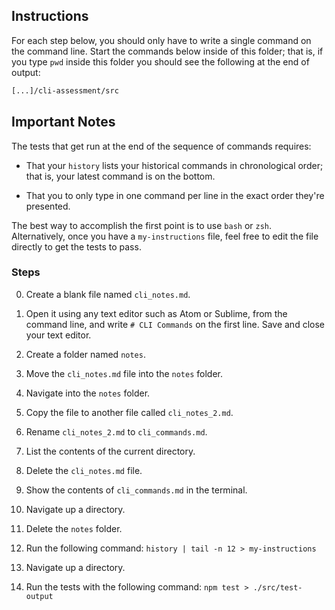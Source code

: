 ## Instructions

For each step below, you should only have to write a single command on the command line. Start the commands below inside of this folder; that is, if you type `pwd` inside this folder you should see the following at the end of output:

```bash
[...]/cli-assessment/src
```

## Important Notes

The tests that get run at the end of the sequence of commands requires:

* That your `history` lists your historical commands in chronological order; that is, your latest command is on the bottom.

* That you to only type in one command per line in the exact order they're presented.

The best way to accomplish the first point is to use `bash` or `zsh`. Alternatively, once you have a `my-instructions` file, feel free to edit the file directly to get the tests to pass.

### Steps

0. Create a blank file named `cli_notes.md`.

0. Open it using any text editor such as Atom or Sublime, from the command line, and write `# CLI Commands` on the first line. Save and close your text editor.

0. Create a folder named `notes`.

0. Move the `cli_notes.md` file into the `notes` folder.

0. Navigate into the `notes` folder.

0. Copy the file to another file called `cli_notes_2.md`.

0. Rename `cli_notes_2.md` to `cli_commands.md`.

0. List the contents of the current directory.

0. Delete the `cli_notes.md` file.

0. Show the contents of `cli_commands.md` in the terminal.

0. Navigate up a directory.

0. Delete the `notes` folder.

0. Run the following command: `history | tail -n 12 > my-instructions`

0. Navigate up a directory.

0. Run the tests with the following command: `npm test > ./src/test-output`
